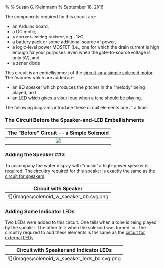 %
% Susan G. Kleinmann
% September 18, 2016

The components required for this circuit are:

* an Arduino board,
* a DC motor,
* a current-limiting resistor, e.g., 1kΩ,
* a battery pack or some additional source of power, 
* a logic-level power MOSFET (i.e., one for which the drain current is high enough
for your purposes, even when the gate-to-source voltage is only 5V), and
* a zener diode

This circuit is an embellishment of the 
[circuit for a simple solenoid motor](../../4-Motors/4d-Solenoids/circuit.html). 
The features which are added are 

* an 8Ω speaker which produces the pitches in the "melody" being played, and
* an LED which gives a visual cue when a tone should be playing.

The following diagrams introduce these circuit elements one at a time.

### The Circuit Before the Speaker-and-LED Embellishments ###

| The "Before" Circuit -- a Simple Solenoid |
|:-----------------------------------------:|
| ![](images/solenoid_w_all_bb.svg.png)     |

### Adding the Speaker ##3

To accompany the water display with "music" a high-power speaker is required.
The circuitry required for this speaker is exactly the same as the
[circuit for speakers](../../3-Sound/3d-speakers/circuit.html). 

| Circuit with Speaker                     |
|:----------------------------------------:|
| ![](images/solenoid_w_speaker_bb.svg.png |

### Adding Some Indicator LEDs ###

Two LEDs were added to this circuit.  One tells when a tone is being played by
the speaker.  The other tells when the solenoid was turned on.  The circuitry
required to add these elements is the same as the
[circuit for external LEDs](../../1-LED/1c-SeveralLEDs/circuit.html).

| Circuit with Speaker and Indicator LEDs       |
|:---------------------------------------------:|
| ![](images/solenoid_w_speaker_leds_bb.svg.png |
